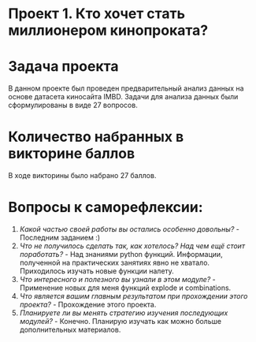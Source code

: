 Проект 1. Кто хочет стать миллионером кинопроката?
======

Задача проекта
======
В данном проекте был проведен предварительный анализ данных на основе датасета киносайта IMBD. Задачи для анализа данных были сформулированы в виде 27 вопросов.

Количество набранных в викторине баллов
======
В ходе викторины было набрано 27 баллов.

Вопросы к саморефлексии:
======
1. *Какой частью своей работы вы остались особенно довольны?* -  Последним заданием :)
2. *Что не получилось сделать так, как хотелось? Над чем ещё стоит поработать?* - Над знаниями python функций. Информации, полученной на практических занятиях явно не хватало. Приходилось изучать новые функции налету. 
3. *Что интересного и полезного вы узнали в этом модуле?* - Применение новых для меня функций explode и combinations.
4. *Что является вашим главным результатом при прохождении этого проекта?* - Прохождение этого проекта.
5. *Планируете ли вы менять стратегию изучения последующих модулей?* - Конечно. Планирую изучать как можно больше дополнительных материалов.
